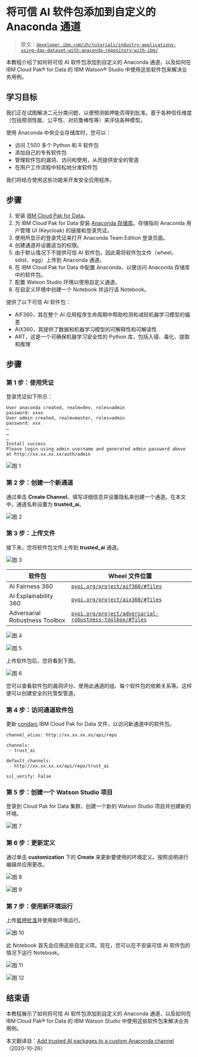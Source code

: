 # 将可信 AI 软件包添加到自定义的 Anaconda 通道

> 原文：[`developer.ibm.com/zh/tutorials/industry-applications-using-dax-dataset-with-anaconda-repository-with-ibm/`](https://developer.ibm.com/zh/tutorials/industry-applications-using-dax-dataset-with-anaconda-repository-with-ibm/)

本教程介绍了如何将可信 AI 软件包添加到自定义的 Anaconda 通道，以及如何在 IBM Cloud Pak® for Data 的 IBM Watson® Studio 中使用这些软件包来解决业务用例。

## 学习目标

我们正在试图解决二元分类问题，以便预测抵押能否得到批准。基于各种信任维度（包括预测性能、公平性、对抗鲁棒性等）来评估各种模型。

使用 Anaconda 中央企业存储库时，您可以：

*   访问 7,500 多个 Python 和 R 软件包
*   添加自己的专有软件包
*   管理软件包的漏洞、访问和使用，从而提供安全的管道
*   在用户工作流程中轻松地分发软件包

我们将结合使用这些功能来开发安全应用程序。

## 步骤

1.  安装 [IBM Cloud Pak for Data](https://www.ibm.com/support/producthub/icpdata/docs/content/SSQNUZ_current/cpd/install/install.html)。
2.  为 IBM Cloud Pak for Data 安装 [Anaconda 存储库](https://www.ibm.com/support/producthub/icpdata/docs/content/SSQNUZ_current/svc-anaconda/anaconda_install.html)。存储指向 Anaconda 用户管理 UI (Keycloak) 的链接和登录凭证。
3.  使用所显示的登录凭证来打开 Anaconda Team Edition 登录页面。
4.  创建通道并设置适当的权限。
5.  由于默认情况下不提供可信 AI 软件包，因此需将软件包文件（wheel、sdist、egg）上传到 Anaconda 通道。
6.  在 IBM Cloud Pak for Data 中配置 Anaconda，以便访问 Anaconda 存储库中的软件包。
7.  配置 Watson Studio 环境以使用自定义通道。
8.  在自定义环境中创建一个 Notebook 并运行该 Notebook。

提供了以下可信 AI 软件包：

*   AIF360，其在整个 AI 应用程序生命周期中帮助检测和减轻机器学习模型的偏差
*   AIX360，其提供了数据和机器学习模型的可解释性和可解读性
*   ART，这是一个可确保机器学习安全性的 Python 库，包括入侵、毒化、提取和推理

## 步骤

### 第 1 步：使用凭证

登录凭证如下所示：

```
User anaconda created, realm=dev, roles=admin
password: xxxx
User admin created, realm=master, roles=admin
password: xxx
…
…
…
Install success
Please login using admin username and generated admin password above at http://xx.xx.xx.xx/auth/admin 
```

![图 1](img/6d1a51cf403beb792c50fe79b8be2b16.png)

### 第 2 步：创建一个新通道

通过单击 **Create Channel**、填写详细信息并设置隐私来创建一个通道。在本文中，通道名称设置为 **trusted_ai**。

![图 2](img/cca50fac6227115ba0c723a98721135d.png)

### 第 3 步：上传文件

接下来，您将软件包文件上传到 **trusted_ai** 通道。

![图 3](img/6b303cef9e8541855f178a2f5ad5fbb8.png)

| 软件包 | Wheel 文件位置 |
| --- | --- |
| AI Fairness 360 | [`pypi.org/project/aif360/#files`](https://pypi.org/project/aif360/#files) |
| AI Explainability 360 | [`pypi.org/project/aix360/#files`](https://pypi.org/project/aix360/#files) |
| Adversarial Robustness Toolbox | [`pypi.org/project/adversarial-robustness-toolbox/#files`](https://pypi.org/project/adversarial-robustness-toolbox/#files) |

![图 4](img/ff95c9273b36a8860784bb638508bfd2.png)

![图 5](img/5881ef520060814a2f0ef9a5d778bad0.png)

上传软件包后，您将看到下图。

![图 6](img/f71e64542c11cc86bc0ecf6142b75e84.png)

您可以查看软件包的漏洞评分、使用此通道的组、每个软件包的依赖关系等。这样便可以创建安全的托管型管道。

### 第 4 步：访问通道软件包

更新 [condarc](https://www.ibm.com/support/producthub/icpdata/docs/content/SSQNUZ_current/wsj/analyze-data/anaconda.html) IBM Cloud Pak for Data 文件，以访问新通道中的软件包。

```
channel_alias: http://xx.xx.xx.xx/api/repo

channels:
 - trust_ai

default_channels:
 - http://xx.xx.xx.xx/api/repo/trust_ai

ssl_verify: False 
```

### 第 5 步：创建一个 Watson Studio 项目

登录到 Cloud Pak for Data 集群，创建一个新的 Watson Studio 项目并创建新的环境。

![图 7](img/9fc69c72dff3319cee49afab5d894381.png)

### 第 6 步：更新定义

通过单击 **customization** 下的 **Create** 来更新要使用的环境定义。按照说明进行编辑并应用更改。

![图 8](img/eac7f05382e7220de6aa856ec573a841.png)

![图 9](img/b9710ad499fbcdbec309762b351202bf.png)

### 第 7 步：使用新环境运行

上传[抵押批准](https://github.com/IBM/anaconda-cpd-mortgage-approval/blob/main/Mortgage_Approval.ipynb)并使用新环境运行。

![图 10](img/8a1561fec37562e4d0ca6f8c4b583cdf.png)

此 Notebook 首先会应用这些自定义项。现在，您可以在不安装可信 AI 软件包的情况下运行 Notebook。

![图 11](img/6fe597f75a973bf0d93ffba168c7b6aa.png)

![图 12](img/a1ae10d1a3eeaafa3cd3be66738caf85.png)

## 结束语

本教程展示了如何将可信 AI 软件包添加到自定义的 Anaconda 通道，以及如何在 IBM Cloud Pak® for Data 的 IBM Watson Studio 中使用这些软件包来解决业务用例。

本文翻译自：[Add trusted AI packages to a custom Anaconda channel](https://developer.ibm.com/tutorials/industry-applications-using-dax-dataset-with-anaconda-repository-with-ibm/)（2020-10-26）